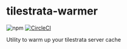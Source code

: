 # tilestrata-warmer

![npm](https://img.shields.io/npm/v/tilestrata-warmer.svg)
[![CircleCI](https://circleci.com/gh/CenturyGIS/tilestrata-warmer.svg?style=svg)](https://circleci.com/gh/CenturyGIS/tilestrata-warmer)

Utility to warm up your tilestrata server cache
